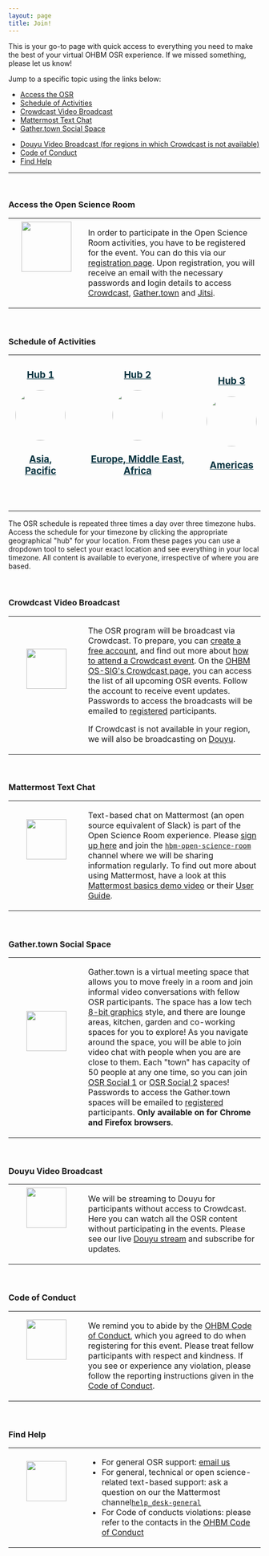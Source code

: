 ```yaml
---
layout: page
title: Join!
---
```


This is your go-to page with quick access to everything you need to make the best of your virtual OHBM OSR experience.
If we missed something, please let us know!

Jump to a specific topic using the links below:

- [Access the OSR](#access)
- [Schedule of Activities](#schedule)
- [Crowdcast Video Broadcast](#crowdcast)
- [Mattermost Text Chat](#mattermost)
- [Gather.town Social Space](#gather-town)
<!-- - [Jitsi Snack Breaks](#jitsi) -->
<!-- - [Youtube ](#youtube) -->
- [Douyu Video Broadcast (for regions in which Crowdcast is not available)](#douyu)
- [Code of Conduct](#coc)
- [Find Help](#help)

---

<div id='access'></div><br>
<div class="text-left"><h3>Access the Open Science Room</h3></div>
<table class="join">
    <tr class="join">
        <td class="join" style="width:30%; text-align:center;">
            <a style="display:block; color:#05323F" href="../register" _target="_blank">
            <aside>
            <header>
                <img src="../img/logo_semitransparent_1000x1000.png" style="height:100px;">
            </header>
            </aside>
            </a>
        </td>
        <td class="join" style="width:70%;">
            <p>
                In order to participate in the Open Science Room activities, you have to be registered for the event.
                You can do this via our <a href="../register" _target="_blank">registration page</a>.
                Upon registration, you will receive an email with the necessary passwords and login details to access <a href="#crowdcast" _target="_blank">Crowdcast</a>, <a href="#gather-town" _target="_blank">Gather.town</a> and <a href="#jitsi" _target="_blank">Jitsi</a>.
            </p>
        </td>
    </tr>
</table>

<div id='schedule'></div><br>
<div class="text-left"><h3>Schedule of Activities</h3></div>
<table class="people">
    <tr class="people">
        <td class="people">
            <a style="display:block; color:#05323F" href="../schedule/apac">
            <aside>
            <header>
                <h3>Hub 1</h3>
                <img src="../img/map_1.svg" style="height:100px; border-radius:50%;">
                <h3>Asia, Pacific</h3>
            </header>
            </aside>
            </a>
        </td>
        <td class="people">
            <a style="display:block; color:#05323F" href="../schedule/emea">
            <aside>
            <header>
                <h3>Hub 2</h3>
                <img src="../img/map_2.svg" style="height:100px; border-radius:50%;">
                <h3>Europe, Middle East, Africa</h3>
            </header>
            </aside>
            </a>
        </td>
        <td class="people">
            <a style="display:block; color:#05323F" href="../schedule/americas">
            <aside>
            <header>
                <h3>Hub 3</h3>
                <img src="../img/map_3.svg" style="height:100px; border-radius:50%;">
                <h3>Americas</h3>
            </header>
            </aside>
            </a>
        </td>
    </tr>
</table>

<div class="text-left">
    <p>The OSR schedule is repeated three times a day over three timezone hubs. Access the schedule for your timezone by clicking the appropriate geographical "hub" for your location. From these pages you can use a dropdown tool to select your exact location and see everything in your local timezone. All content is available to everyone, irrespective of where you are based.</p></div>



<div id='crowdcast'></div><br>
<div class="text-left"><h3>Crowdcast Video Broadcast</h3></div>
<table class="join">
    <tr class="join">
        <td class="join" style="width:30%; text-align:center;">
            <a style="display:block; color:#05323F" href="https://www.crowdcast.io/ossig2019" _target="_blank">
            <aside>
            <header>
                <img src="../img/crowdcast.png" style="height:80px;">
            </header>
            </aside>
            </a>
        </td>
        <td class="join" style="width:70%;">
            <p>
                The OSR program will be broadcast via Crowdcast. To prepare, you can <a href="https://www.crowdcast.io/" _target="_blank">create a free account</a>, and find out more about <a href="https://docs.crowdcast.io/en/articles/651701-attendee-quick-reference-guide" _target="_blank">how to attend a Crowdcast event</a>.
                On the <a href="https://www.crowdcast.io/ossig2019" _target="_blank">OHBM OS-SIG's Crowdcast page</a>, you can access the list of all upcoming OSR events. Follow the account to receive event updates. Passwords to access the broadcasts will be emailed to <a href="../register" _target="_blank">registered</a> participants.
            </p>
            <p>
                If Crowdcast is not available in your region, we will also be broadcasting on <a href="./#douyu" _target="_blank">Douyu</a>.
            </p>
        </td>
    </tr>
</table>


<div id='mattermost'></div><br>
<div class="text-left"><h3>Mattermost Text Chat<br></h3></div>
<table class="join">
    <tr class="join">
        <td class="join" style="width:30%; text-align:center;">
            <a style="display:block; color:#05323F" href="https://mattermost.brainhack.org/brainhack/channels/hbm-open-science-room" _target="_blank">
            <aside>
            <header>
                <img src="../img/mattermost.png" style="height:80px;">
            </header>
            </aside>
            </a>
        </td>
        <td class="join" style="width:70%">
            <p>
                Text-based chat on Mattermost (an open source equivalent of Slack) is part of the Open Science Room experience.
                Please <a href="https://mattermost.brainhack.org/signup_email" _target="_blank">sign up here</a> and join the <a href="https://mattermost.brainhack.org/brainhack/channels/hbm-open-science-room" _target="_blank"><code>hbm-open-science-room</code></a> channel where we will be sharing information regularly.
                To find out more about using Mattermost, have a look at this <a href="https://www.youtube.com/watch?v=eq4yEM5z5SY&list=PL-jqvaPsjQpMqnRgFEw_3fuGQbcVDTpaM&index=5" _target="_blank">Mattermost basics demo video</a> or their <a href="https://docs.mattermost.com/guides/user.html" _target="_blank">User Guide</a>.
            </p>
        </td>
    </tr>
</table>


<div id='gather-town'></div><br>
<div class="text-left"><h3>Gather.town Social Space<br></h3></div>
<table class="join">
    <tr class="join">
        <td class="join" style="width:30%; text-align:center;">
            <a style="display:block; color:#05323F" href="https://gather.town/SNvy8sSrEU73UIDF/hbmhack" _target="_blank">
            <aside>
            <header>
                <img src="../img/gather.png" style="height:80px;">
            </header>
            </aside>
            </a>
        </td>
        <td class="join" style="width:70%">
            <p>
                Gather.town is a virtual meeting space that allows you to move freely in a room and join informal video conversations with fellow OSR participants. The space has a low tech <a href="https://logicsimplified.com/newgames/rising-trend-of-pixel-art8-bit-graphic-style-use-in-modern-games/" _target="_blank">8-bit graphics</a> style, and there are lounge areas, kitchen, garden and co-working spaces for you to explore! As you navigate around the space, you will be able to join video chat with people when you are are close to them. Each "town" has capacity of 50 people at any one time, so you can join <a href="https://gather.town/SNvy8sSrEU73UIDF/hbmhack" _target="_blank">OSR Social 1</a> or <a href="https://gather.town/f1QNy1MCI3fPFvNv/hbmhack-2" _target="_blank">OSR Social 2</a> spaces! Passwords to access the Gather.town spaces will be emailed to <a href="../register" _target="_blank">registered</a> participants. <b>Only available on for Chrome and Firefox browsers</b>.
            </p>
        </td>
    </tr>
</table>


<!-- <div id='jitsi'></div><br>
<div class="text-left"><h3>Jitsi Snack Breaks<br></h3></div>
<table class="join">
    <tr class="join">
        <td class="join" style="width:30%; text-align:center;">
            <a style="display:block; color:#05323F" href="https://meet.jit.si/snackoverflow" _target="_blank">
            <aside>
            <header>
                <img src="../img/jitsi_logo.png" style="height:80px;">
            </header>
            </aside>
            </a>
        </td>
        <td class="join" style="width:70%">
            <p>
                Jitsi is an open-source video conferencing platform.
                If you want to hang out in a video call with OSR participants during a break or while enjoying a snack,
                head over to our <a href="https://meet.jit.si/snackoverflow" _target="_blank">"Snack Overflow" Jitsi room</a>. Passwords to access the Jitsi room will be emailed to <a href="../register" _target="_blank">registered</a> participants.  <b>Only available on for Chrome and Firefox browsers</b>.
            </p>
        </td>
    </tr>
</table> -->



<!-- <div id='youtube'></div><br>
<table class="join">
    <tr class="join">
        <td class="join" style="width:30%; text-align:center;">
            <a style="display:block; color:#05323F" href="https://www.youtube.com/channel/UChvSitFvqGDeA1y7MJs4CGQ" _target="_blank">
            <aside>
            <header>
                <img src="../img/youtube.png" style="height:80px;">
            </header>
            </aside>
            </a>
        </td>
        <td class="join" style="width:70%">
            <p>
                You can also watch the program passively, without participating in the events, via Youtube.
                All content will be streamed live to our <a href="https://www.youtube.com/channel/UChvSitFvqGDeA1y7MJs4CGQ" _target="_blank">OS-SIG Youtube Channel</a>. You can subscribe to the channel for event updates.
            </p>
        </td>
    </tr>
</table> -->


<div id='douyu'></div><br>
<div class="text-left"><h3>Douyu Video Broadcast<br></h3></div>
<table class="join">
    <tr class="join">
        <td class="join" style="width:30%; text-align:center;">
            <a style="display:block; color:#05323F" href="https://www.douyu.com/rfmri" _target="_blank">
            <aside>
            <header>
                <img src="../img/douyu.png" style="height:80px;">
            </header>
            </aside>
            </a>
        </td>
        <td class="join" style="width:70%">
            <p>
                We will be streaming to Douyu for participants without access to Crowdcast. Here you can watch all the OSR content without participating in the events. Please see our live <a href="https://www.douyu.com/rfmri" _target="_blank">Douyu stream</a> and subscribe for updates.
            </p>
        </td>
    </tr>
</table>


<div id='coc'></div><br>
<div class="text-left"><h3>Code of Conduct<br></h3></div>
<table class="join">
    <tr class="join">
        <td class="join" style="width:30%; text-align:center;">
            <a style="display:block; color:#05323F" href="https://www.humanbrainmapping.org/i4a/pages/index.cfm?pageid=3846" _target="_blank">
            <aside>
            <header>
                <img src="../img/ohbm_logo_transparent.png" style="height:80px;">
            </header>
            </aside>
            </a>
        </td>
        <td class="join" style="width:70%">
            <p>
                We remind you to abide by the <a href="https://www.humanbrainmapping.org/i4a/pages/index.cfm?pageid=3912" _target="_blank">OHBM Code of Conduct</a>, which you agreed to do when registering for this event.
                Please treat fellow participants with respect and kindness.
                If you see or experience any violation, please follow the reporting instructions given in the <a href="https://www.humanbrainmapping.org/i4a/pages/index.cfm?pageid=3912" _target="_blank">Code of Conduct</a>.
            </p>
        </td>
    </tr>
</table>

<div id='help'></div><br>
<div class="text-left"><h3>Find Help</h3></div>
<table class="join">
    <tr class="join">
        <td class="join" style="width:30%; text-align:center;">
            <a style="display:block; color:#05323F" href="../contact" _target="_blank">
            <aside>
            <header>
                <img src="../img/logo-osr2020_cropped.png" style="height:80px;">
            </header>
            </aside>
            </a>
        </td>
        <td class="join" style="width:70%">
            <p>
                <ul>
                <li>
                For general OSR support: <a href="mailto:ohbm.osr@gmail.com" _target="_blank">email us</a>
                </li>
                <li>
                For general, technical or open science-related text-based support: ask a question on our the Mattermost channel<a href="https://mattermost.brainhack.org/brainhack/channels/help_desk-general" _target="_blank"><code>help_desk-general</code></a>
                </li>
                <li>
                For Code of conducts violations: please refer to the contacts in the <a href="https://www.humanbrainmapping.org/i4a/pages/index.cfm?pageid=3912" _target="_blank">OHBM Code of Conduct</a>
                </li>
                </ul>
            </p>
        </td>
    </tr>
</table>

